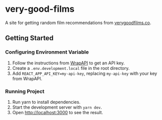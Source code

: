 # very-good-films

A site for getting random film recommendations from [verygoodfilms.co](https://verygoodfilms.co).

## Getting Started

### Configuring Environment Variable

1. Follow the instructions from [WrapAPI](https://wrapapi.com/api/andrew/very-good-films/films/3.0.0) to get an API key.
2. Create a `.env.development.local` file in the root directory.
3. Add `REACT_APP_API_KEY=my-api-key`, replacing `my-api-key` with your key from WrapAPI.

### Running Project

1. Run yarn to install dependencies.
2. Start the development server with `yarn dev`.
3. Open [http://localhost:3000](http://localhost:3000) to see the result.
